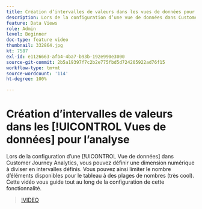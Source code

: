```yaml
---
title: Création d’intervalles de valeurs dans les vues de données pour l’analyse
description: Lors de la configuration d’une vue de données dans Customer Journey Analytics, vous pouvez définir une dimension numérique à diviser en intervalles définis. Vous pouvez ainsi limiter le nombre d’éléments disponibles pour le tableau à des plages de nombres (très cool). Cette vidéo vous guide tout au long de la configuration de cette fonctionnalité.
feature: Data Views
role: Admin
level: Beginner
doc-type: feature video
thumbnail: 332864.jpg
kt: 7587
exl-id: e1126663-afb4-4ba7-b93b-192e990e3000
source-git-commit: 2b5a19397f7c2b2e775fbd5d724205922ad76f15
workflow-type: tm+mt
source-wordcount: '114'
ht-degree: 100%

---
```


# Création d’intervalles de valeurs dans les [!UICONTROL Vues de données] pour l’analyse

Lors de la configuration d’une [!UICONTROL Vue de données] dans Customer Journey Analytics, vous pouvez définir une dimension numérique à diviser en intervalles définis. Vous pouvez ainsi limiter le nombre d’éléments disponibles pour le tableau à des plages de nombres (très cool). Cette vidéo vous guide tout au long de la configuration de cette fonctionnalité.

>[!VIDEO](https://video.tv.adobe.com/v/332864/?quality=12&learn=on)
